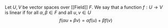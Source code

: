 Let $U,V$ be vector spaces over [[Field]] $F$.
We say that a function $f:U\to V$ is linear if 
for all $\alpha,\beta \in F$ and all $u,v\in U$
$$
f(\alpha u + \beta v)=\alpha f(u)+\beta f(v)
$$


